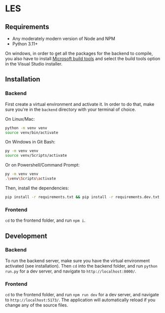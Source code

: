 # LES

## Requirements

- Any moderately modern version of Node and NPM
- Python 3.11+

On windows, in order to get all the packages for the backend to compile, you also have to install
[Microsoft build tools](https://visualstudio.microsoft.com/downloads/?q=build+tools) and select the build tools option in the Visual Studio installer.

## Installation

### Backend

First create a virtual environment and activate it. In order to do that, make sure you're in the `backend` directory with your terminal of choice.

On Linux/Mac:
```sh
python -m venv venv
source venv/bin/activate
```

On Windows in Git Bash:
```sh
py -m venv venv
source venv/Scripts/activate
```

Or on Powershell/Command Prompt:
```sh
py -m venv venv
.\venv\Scripts\activate
```

Then, install the dependencies:
```sh
pip install -r requirements.txt && pip install -r requirements.dev.txt
```

### Frontend

`cd` to the frontend folder, and run `npm i`.

## Development

### Backend

To run the backend server, make sure you have the virtual environment activated (see installation).
Then `cd` into the backend folder, and run `python run.py` for a dev server, and navigate to `http://localhost:8000/`.

### Frontend

`cd` to the frontend folder, and run `npm run dev` for a dev server, and navigate to `http://localhost:5173/`. The application will automatically reload if you change any of the source files.
